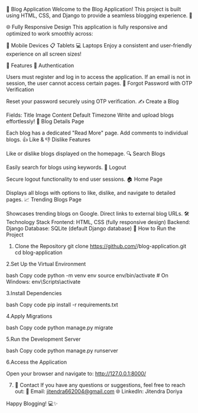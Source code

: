 📝 Blog Application
Welcome to the Blog Application! This project is built using HTML, CSS, and Django to provide a seamless blogging experience. 🚀

🌐 Fully Responsive Design
This application is fully responsive and optimized to work smoothly across:

📱 Mobile Devices
📋 Tablets
💻 Laptops
Enjoy a consistent and user-friendly experience on all screen sizes!

🌟 Features
🔐 Authentication

Users must register and log in to access the application.
If an email is not in session, the user cannot access certain pages.
🔄 Forgot Password with OTP Verification

Reset your password securely using OTP verification.
✍️ Create a Blog

Fields:
Title
Image
Content
Default Timezone
Write and upload blogs effortlessly!
📖 Blog Details Page

Each blog has a dedicated "Read More" page.
Add comments to individual blogs.
👍 Like & 👎 Dislike Features

Like or dislike blogs displayed on the homepage.
🔍 Search Blogs

Easily search for blogs using keywords.
🚪 Logout

Secure logout functionality to end user sessions.
🏠 Home Page

Displays all blogs with options to like, dislike, and navigate to detailed pages.
📈 Trending Blogs Page

Showcases trending blogs on Google.
Direct links to external blog URLs.
🛠️ Technology Stack
Frontend: HTML, CSS (fully responsive design)
Backend: Django
Database: SQLite (default Django database)
🚀 How to Run the Project

1. Clone the Repository
  git clone https://github.com/<your-github-username>/blog-application.git
cd blog-application

2.Set Up the Virtual Environment

bash
Copy code
python -m venv env
source env/bin/activate  # On Windows: env\Scripts\activate

3.Install Dependencies

bash
Copy code
pip install -r requirements.txt


4.Apply Migrations

bash
Copy code
python manage.py migrate


5.Run the Development Server

bash
Copy code
python manage.py runserver

6.Access the Application

Open your browser and navigate to:
http://127.0.0.1:8000/

7. 📧 Contact
If you have any questions or suggestions, feel free to reach out:
📧 Email: jitendra662004@gmail.com
🌐 LinkedIn: Jitendra Doriya



Happy Blogging! 💻✨
